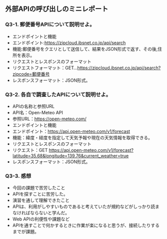 ## 外部APIの呼び出しのミニレポート
### Q3-1. 郵便番号APIについて説明せよ。
* エンドポイントと機能
* エンドポイント:https://zipcloud.ibsnet.co.jp/api/search
* 機能:郵便番号をクエリとして送信して、結果をJSON形式で返す、その後,住所を表示。
* リクエストとレスポンスのフォーマット
* リクエストフォーマット：GET…https://zipcloud.ibsnet.co.jp/api/search?zipcode=郵便番号
* レスポンスフォーマット：JSON形式。
### Q3-2. 各自で調査したAPIについて説明せよ。
* APIの名称と参照URL
* API名：Open-Meteo API
* 参照URL：https://open-meteo.com/
* エンドポイントと機能
* エンドポイント：https://api.open-meteo.com/v1/forecast
* 機能：緯度・経度を指定して天気予報や現在の天気情報を取得できる。
* リクエストとレスポンスのフォーマット
* リクエスト：GET https://api.open-meteo.com/v1/forecast?latitude=35.68&longitude=139.76&current_weather=true
* レスポンスフォーマット：JSON形式。
### Q3-3. 感想
* 今回の課題で苦労したこと
* APIを探すことに苦労した。
* 演習を通して理解できたこと
* APIは、利用がしやすいものであると考えていたが規約などがしっかり読まなければならないと学んだ。
* Web APIの利便性や課題など
* APIを通すことで何かするときに作業が楽になると思うが、接続したりするまでが課題。
